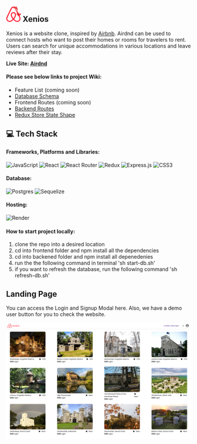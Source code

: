 ## ![airdnd-logo] Xenios

[airdnd-logo]: /backend/assets/air-dnd-logo.png

Xenios is a website clone, inspired by [Airbnb](https://www.airbnb.com/). Airdnd can be used to connect hosts who want to post their homes or rooms for travelers to rent. Users can search for unique accommodations in various locations and leave reviews after their stay.

**Live Site: [Airdnd](https://air-dnd-la4z.onrender.com/)**

#### Please see below links to project Wiki:
* Feature List (coming soon)
* [Database Schema](https://github.com/dorianinc/01-AirBnB/wiki/Database-Schema)
* Frontend Routes (coming soon)
* [Backend Routes](https://github.com/dorianinc/01-AirBnB/wiki/Back-End-Routes)
* [Redux Store State Shape](https://github.com/dorianinc/01-AirBnB/wiki/Redux-Store-Shape)

## 💻 Tech Stack
#### Frameworks, Platforms and Libraries:
![JavaScript](https://img.shields.io/badge/javascript-%23323330.svg?style=for-the-badge&logo=javascript&logoColor=%23F7DF1E)
![React](https://img.shields.io/badge/react-%2320232a.svg?style=for-the-badge&logo=react&logoColor=%2361DAFB)
![React Router](https://img.shields.io/badge/React_Router-CA4245?style=for-the-badge&logo=react-router&logoColor=white)
![Redux](https://img.shields.io/badge/redux-%23593d88.svg?style=for-the-badge&logo=redux&logoColor=white)
![Express.js](https://img.shields.io/badge/express.js-%23404d59.svg?style=for-the-badge&logo=express&logoColor=%2361DAFB)
![CSS3](https://img.shields.io/badge/css3-%231572B6.svg?style=for-the-badge&logo=css3&logoColor=white)

#### Database:
![Postgres](https://img.shields.io/badge/postgres-%23316192.svg?style=for-the-badge&logo=postgresql&logoColor=white)
![Sequelize](https://img.shields.io/badge/Sequelize-52B0E7?style=for-the-badge&logo=Sequelize&logoColor=white)

#### Hosting:
![Render](https://img.shields.io/badge/Render-%46E3B7.svg?style=for-the-badge&logo=render&logoColor=white)

#### How to start project locally:
1. clone the repo into a desired location
2. cd into frontend folder and npm install all the dependencies
3. cd into backened folder and npm install all depenedenies
4. run the the following command in terminal 'sh start-db.sh'
5. if you want to refresh the database, run the following command 'sh refresh-db.sh'

## Landing Page
You can access the Login and Signup Modal here. Also, we have a demo user button for you to check the website.

![homepage] 

[homepage]: /backend/assets/frontend.png
